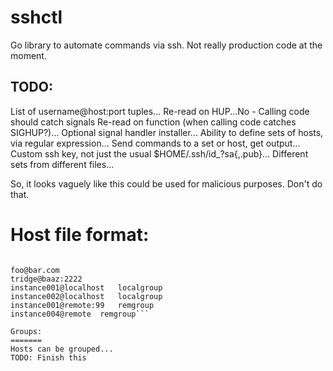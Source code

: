 sshctl
======

Go library to automate commands via ssh.  Not really production code at the moment.

TODO:
-----

List of username@host:port tuples...
Re-read on HUP...No - Calling code should catch signals
Re-read on function (when calling code catches SIGHUP?)...
Optional signal handler installer...
Ability to define sets of hosts, via regular expression...
Send commands to a set or host, get output...
Custom ssh key, not just the usual $HOME/.ssh/id\_?sa{,.pub}...
Different sets from different files...

So, it looks vaguely like this could be used for malicious purposes.  Don't do
that.

Host file format:
=================
```user@host[:port][\tgroup]

foo@bar.com
tridge@baaz:2222
instance001@localhost	localgroup
instance002@localhost	localgroup
instance001@remote:99	remgroup
instance004@remote	remgroup```

Groups:
=======
Hosts can be grouped...
TODO: Finish this
